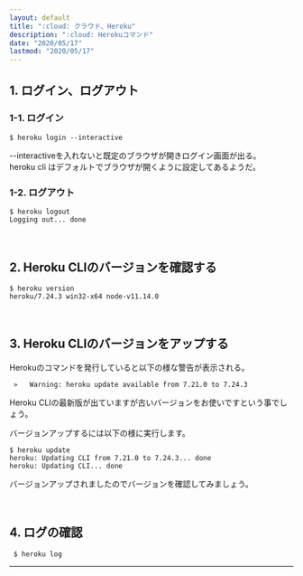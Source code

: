 ```yaml
---
layout: default
title: ":cloud: クラウド、Heroku"
description: ":cloud: Herokuコマンド"
date: "2020/05/17"
lastmod: "2020/05/17"
---
```


## 1. ログイン、ログアウト

### 1-1. ログイン

    $ heroku login --interactive

\--interactiveを入れないと既定のブラウザが開きログイン画面が出る。  
heroku cli はデフォルトでブラウザが開くように設定してあるようだ。  

### 1-2. ログアウト

    $ heroku logout
    Logging out... done

<br />

## 2. Heroku CLIのバージョンを確認する

    $ heroku version
    heroku/7.24.3 win32-x64 node-v11.14.0

<br />

## 3. Heroku CLIのバージョンをアップする

Herokuのコマンドを発行していると以下の様な警告が表示される。  

```\#heroku
 »   Warning: heroku update available from 7.21.0 to 7.24.3
```

Heroku CLIの最新版が出ていますが古いバージョンをお使いですという事でしょう。  

バージョンアップするには以下の様に実行します。  

    $ heroku update
    heroku: Updating CLI from 7.21.0 to 7.24.3... done
    heroku: Updating CLI... done

バージョンアップされましたのでバージョンを確認してみましょう。  

<br />

## 4. ログの確認

     $ heroku log

* * *
